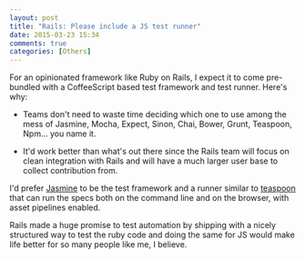 ```yaml
---
layout: post
title: "Rails: Please include a JS test runner"
date: 2015-03-23 15:34
comments: true
categories: [Others]
---
```


For an opinionated framework like Ruby on Rails, I expect it to come pre-bundled with a CoffeeScript based test framework and test runner. Here's why:

* Teams don't need to waste time deciding which one to use among the mess of Jasmine, Mocha, Expect, Sinon, Chai, Bower, Grunt, Teaspoon, Npm... you name it.

* It'd work better than what's out there since the Rails team will focus on clean integration with Rails and will have a much larger user base to collect contribution from.


I'd prefer [Jasmine](http://jasmine.github.io/) to be the test framework and a runner similar to [teaspoon](https://github.com/modeset/teaspoon) that can run the specs both on the command line and on the browser, with asset pipelines enabled.

Rails made a huge promise to test automation by shipping with a nicely structured way to test the ruby code and doing the same for JS would make life better for so many people like me, I believe.